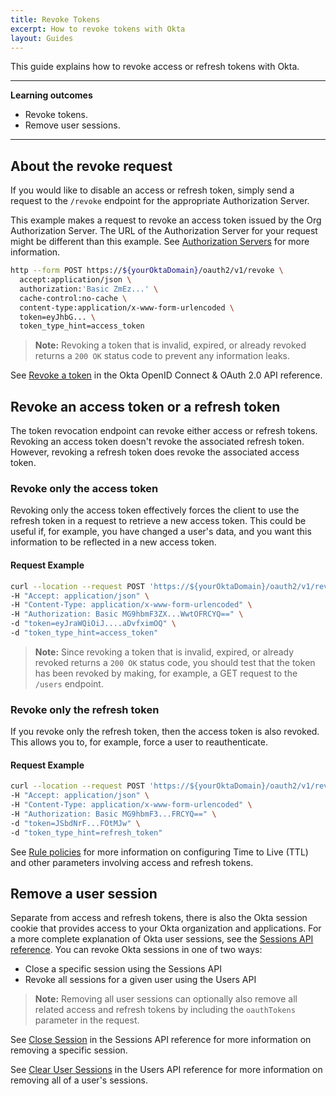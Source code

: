 ```yaml
---
title: Revoke Tokens
excerpt: How to revoke tokens with Okta
layout: Guides
---
```


This guide explains how to revoke access or refresh tokens with Okta.

---

**Learning outcomes**

* Revoke tokens.
* Remove user sessions.

---

## About the revoke request

If you would like to disable an access or refresh token, simply send a request to the `/revoke` endpoint for the appropriate Authorization Server.

This example makes a request to revoke an access token issued by the Org Authorization Server. The URL of the Authorization Server for your request might be different than this example. See [Authorization Servers](/docs/concepts/auth-servers/#available-authorization-server-types) for more information.

```bash
http --form POST https://${yourOktaDomain}/oauth2/v1/revoke \
  accept:application/json \
  authorization:'Basic ZmEz...' \
  cache-control:no-cache \
  content-type:application/x-www-form-urlencoded \
  token=eyJhbG... \
  token_type_hint=access_token
```

> **Note:** Revoking a token that is invalid, expired, or already revoked returns a `200 OK` status code to prevent any information leaks.

See [Revoke a token](/docs/reference/api/oidc/#revoke) in the Okta OpenID Connect & OAuth 2.0 API reference.

## Revoke an access token or a refresh token

The token revocation endpoint can revoke either access or refresh tokens. Revoking an access token doesn't revoke the associated refresh token. However, revoking a refresh token does revoke the associated access token.

### Revoke only the access token

Revoking only the access token effectively forces the client to use the refresh token in a request to retrieve a new access token. This could be useful if, for example, you have changed a user's data, and you want this information to be reflected in a new access token.

#### Request Example

```bash
curl --location --request POST 'https://${yourOktaDomain}/oauth2/v1/revoke' \
-H "Accept: application/json" \
-H "Content-Type: application/x-www-form-urlencoded" \
-H "Authorization: Basic MG9hbmF3ZX...WwtOFRCYQ==" \
-d "token=eyJraWQiOiJ....aDvfximOQ" \
-d "token_type_hint=access_token"
```

> **Note:** Since revoking a token that is invalid, expired, or already revoked returns a `200 OK` status code, you should test that the token has been revoked by making, for example, a GET request to the `/users` endpoint.

### Revoke only the refresh token

If you revoke only the refresh token, then the access token is also revoked. This allows you to, for example, force a user to reauthenticate.

#### Request Example

```bash
curl --location --request POST 'https://${yourOktaDomain}/oauth2/v1/revoke' \
-H "Accept: application/json" \
-H "Content-Type: application/x-www-form-urlencoded" \
-H "Authorization: Basic MG9hbmF3...FRCYQ==" \
-d "token=JSbdNrF...FOtMJw" \
-d "token_type_hint=refresh_token"
```

See [Rule policies](/docs/reference/api/authorization-servers/#rule-properties) for more information on configuring Time to Live (TTL) and other parameters involving access and refresh tokens.

## Remove a user session

Separate from access and refresh tokens, there is also the Okta session cookie that provides access to your Okta organization and applications. For a more complete explanation of Okta user sessions, see the [Sessions API reference](/docs/reference/api/sessions/). You can revoke Okta sessions in one of two ways:

* Close a specific session using the Sessions API
* Revoke all sessions for a given user using the Users API

> **Note:** Removing all user sessions can optionally also remove all related access and refresh tokens by including the `oauthTokens` parameter in the request.

See [Close Session](/docs/reference/api/sessions/#close-session) in the Sessions API reference for more information on removing a specific session.

See [Clear User Sessions](/docs/reference/api/users/#clear-user-sessions) in the Users API reference for more information on removing all of a user's sessions.

